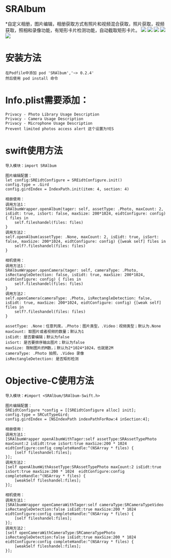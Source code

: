 # SRAlbum
*自定义相册，图片编辑，相册获取方式有照片和视频混合获取，照片获取，视频获取，照相和录像功能，有矩形卡片检测功能，自动截取矩形卡片。
![](IMG_0010.PNG)
![](IMG_0011.PNG)
![](IMG_0012.PNG)
![](IMG_0013.PNG)
![](IMG_0113.PNG)


# 安装方法
    在Podfile中添加 pod 'SRAlbum','~> 0.2.4'
    然后使用 pod install 命令
    
# Info.plist需要添加：
    Privacy - Photo Library Usage Description
    Privacy - Camera Usage Description
    Privacy - Microphone Usage Description
    Prevent limited photos access alert 这个设置为YES
    

# swift使用方法
    导入模块：import SRAlbum
    
    图片编辑配置：
    let config:SREidtConfigure = SREidtConfigure.init()
    config.type = .Gird
    config.girdIndex = IndexPath.init(item: 4, section: 4)
    
    相册使用：
    调用方法1：
    SRAlbumWrapper.openAlbum(tager: self, assetType: .Photo, maxCount: 2, isEidt: true, isSort: false, maxSize: 200*1024, eidtConfigure: config) { files in
        self.fileshandel(files: files)
    }
    调用方法2：
    self.openAlbum(assetType: .None, maxCount: 2, isEidt: true, isSort: false, maxSize: 200*1024, eidtConfigure: config) {[weak self] files in
        self?.fileshandel(files: files)
    }
    
    相机使用：
    调用方法1：
    SRAlbumWrapper.openCamera(tager: self, cameraType: .Photo, isRectangleDetection: false, isEidt: true, maxSize: 200*1024, eidtConfigure: config) { files in
        self.fileshandel(files: files)
    }
    调用方法2：
    self.openCamera(cameraType: .Photo, isRectangleDetection: false, isEidt: true, maxSize: 200*1024, eidtConfigure: config) {[weak self] files in
        self?.fileshandel(files: files)
    }
    
    assetType: .None：任意列席，.Photo：图片类型，.Video：视频类型；默认为.None
    maxCount: 取图片或者视频的数量；默认为1
    isEidt: 是否要编辑；默认为false
    isSort: 是否要排序输出图片；默认为false
    maxSize: 限制图片的M数，；默认为2*1024*1024，也就是2M
    cameraType: .Photo 拍照，.Video 录像
    isRectangleDetection: 是否矩形检测
    
    
# Objective-C使用方法
    导入模块：#import <SRAlbum/SRAlbum-Swift.h>
    
    图片编辑配置：
    SREidtConfigure *config = [[SREidtConfigure alloc] init];
    config.type = SRCutTypeGird;
    config.girdIndex = [NSIndexPath indexPathForRow:4 inSection:4];
    
    相册使用：
    调用方法1：
    [SRAlbumWrapper openAlbumWithTager:self assetType:SRAssetTypePhoto maxCount:2 isEidt:true isSort:true maxSize:200 * 1024 eidtConfigure:config completeHandle:^(NSArray * files) {
        [self fileshandel:files];
    }];
    调用方法2：
    [self openAlbumWithAssetType:SRAssetTypePhoto maxCount:2 isEidt:true isSort:true maxSize:200 * 1024  eidtConfigure:config completeHandle:^(NSArray * files) {
        [weakSelf fileshandel:files];
    }];
    
    相机使用：
    调用方法1：
    [SRAlbumWrapper openCameraWithTager:self cameraType:SRCameraTypeVideo isRectangleDetection:false isEidt:true maxSize:200 * 1024 eidtConfigure:config completeHandle:^(NSArray * files) {
        [self fileshandel:files];
    }];
    调用方法2：
    [self openCameraWithCameraType:SRCameraTypePhoto isRectangleDetection:false isEidt:true maxSize:200 * 1024 eidtConfigure:config completeHandle:^(NSArray * files) {
        [weakSelf fileshandel:files];
    }];
    
